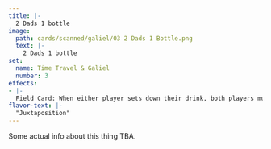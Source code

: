```yaml
---
title: |-
  2 Dads 1 bottle
image: 
  path: cards/scanned/galiel/03 2 Dads 1 Bottle.png
  text: |-
    2 Dads 1 bottle
set:
  name: Time Travel & Galiel
  number: 3
effects: 
- |-
  Field Card: When either player sets down their drink, both players must dab quickly after, if you don't dab, discard a random card from your hand.
flavor-text: |-
  "Juxtaposition"
---
```

Some actual info about this thing TBA.
